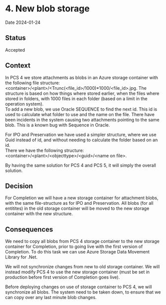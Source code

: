 # 4. New blob storage
Date 2024-01-24

## Status

Accepted

## Context

In PCS 4 we store attachments as blobs in an Azure storage container with the following file structure: 
\<container\>/\<plant\>/\<Trunc(\<file_id\>/1000)*1000/\<file_id\>.jpg. 
The structure is based on how things where stored earlier, when the files where stored in folders, with 1000 files in each folder (based on a limit in the operation system).  
To add a new blob, we use Oracle SEQUENCE to find the next id. This id is used to calculate what folder to use and the name on the file. 
There have been incidents in the system causing two attachments pointing to the same blob. This is a known bug with Sequence in Oracle.

For IPO and Preservation we have used a simpler structure, where we use Guid instead of id, and without needing to calculate the folder based on an id.  
There we have the following structure:  \<container\>/\<plant\>/\<objecttype\>/\<guid\>/\<name on file\>.

By having the same solution for PCS 4 and PCS 5, it will simply the overall solution. 

## Decision

For Completion we will have a new storage container for attachment blobs, with the same file-structure as for IPO and Preservation. 
All blobs (for all entitites) in the old storage container will be moved to the new storage container with the new structure.   

## Consequences

We need to copy all blobs from PCS 4 storage container to the new storage container for Completion, prior to going live with the first version of Completion. 
To do this task we can use Azure Storage Data Movement Library for .Net.

We will not synchronize changes from new to old storage container. We will instead modify PCS 4 to use the new storage container (must be set in production before first version of Completion goes live). 

Before deploying changes on use of storage container to PCS 4, we will synchronize all blobs. The system need to be taken down, to ensure that we can copy over any last minute blob changes. 

	